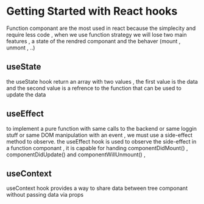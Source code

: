 # Getting Started with React hooks
Function componant are the most used in react because the simplecity and require less code , when we use function strategy we will lose two main features , a state of the rendred componant and the behaver (mount , unmont , ..)
## useState
the useState hook return an array with two values , the first value is the data and the second value is a refrence to the function that can be used to update the data
## useEffect
to implement a pure function with same calls to the backend or same loggin stuff or same DOM manipulation with an event , we must use a side-effect method to observe.
the useEffect hook is used to observe the side-effect in a function componant , it is capable for handing componentDidMount() , componentDidUpdate() and componentWillUnmount() ,
## useContext
useContext hook provides a way to share data between tree componant without passing data via props